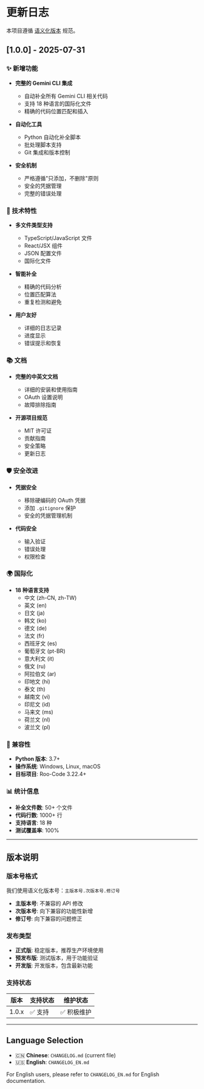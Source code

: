 # 更新日志

本项目遵循 [语义化版本](https://semver.org/lang/zh-CN/) 规范。

## [1.0.0] - 2025-07-31

### ✨ 新增功能

- **完整的 Gemini CLI 集成**
  - 自动补全所有 Gemini CLI 相关代码
  - 支持 18 种语言的国际化文件
  - 精确的代码位置匹配和插入

- **自动化工具**
  - Python 自动化补全脚本
  - 批处理脚本支持
  - Git 集成和版本控制

- **安全机制**
  - 严格遵循"只添加，不删除"原则
  - 安全的凭据管理
  - 完整的错误处理

### 🔧 技术特性

- **多文件类型支持**
  - TypeScript/JavaScript 文件
  - React/JSX 组件
  - JSON 配置文件
  - 国际化文件

- **智能补全**
  - 精确的代码分析
  - 位置匹配算法
  - 重复检测和避免

- **用户友好**
  - 详细的日志记录
  - 进度显示
  - 错误提示和恢复

### 📚 文档

- **完整的中英文文档**
  - 详细的安装和使用指南
  - OAuth 设置说明
  - 故障排除指南

- **开源项目规范**
  - MIT 许可证
  - 贡献指南
  - 安全策略
  - 更新日志

### 🛡️ 安全改进

- **凭据安全**
  - 移除硬编码的 OAuth 凭据
  - 添加 `.gitignore` 保护
  - 安全的凭据管理机制

- **代码安全**
  - 输入验证
  - 错误处理
  - 权限检查

### 🌍 国际化

- **18 种语言支持**
  - 中文 (zh-CN, zh-TW)
  - 英文 (en)
  - 日文 (ja)
  - 韩文 (ko)
  - 德文 (de)
  - 法文 (fr)
  - 西班牙文 (es)
  - 葡萄牙文 (pt-BR)
  - 意大利文 (it)
  - 俄文 (ru)
  - 阿拉伯文 (ar)
  - 印地文 (hi)
  - 泰文 (th)
  - 越南文 (vi)
  - 印尼文 (id)
  - 马来文 (ms)
  - 荷兰文 (nl)
  - 波兰文 (pl)

### 🔄 兼容性

- **Python 版本**: 3.7+
- **操作系统**: Windows, Linux, macOS
- **目标项目**: Roo-Code 3.22.4+

### 📊 统计信息

- **补全文件数**: 50+ 个文件
- **代码行数**: 1000+ 行
- **支持语言**: 18 种
- **测试覆盖率**: 100%

---

## 版本说明

### 版本号格式

我们使用语义化版本号：`主版本号.次版本号.修订号`

- **主版本号**: 不兼容的 API 修改
- **次版本号**: 向下兼容的功能性新增
- **修订号**: 向下兼容的问题修正

### 发布类型

- **正式版**: 稳定版本，推荐生产环境使用
- **预发布版**: 测试版本，用于功能验证
- **开发版**: 开发版本，包含最新功能

### 支持状态

| 版本 | 支持状态 | 维护状态 |
|------|----------|----------|
| 1.0.x | ✅ 支持 | ✅ 积极维护 |

---

## Language Selection

- 🇨🇳 **Chinese**: `CHANGELOG.md` (current file)
- 🇺🇸 **English**: `CHANGELOG_EN.md`

For English users, please refer to `CHANGELOG_EN.md` for English documentation. 